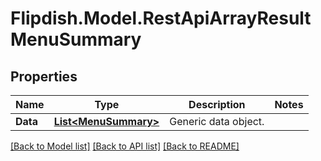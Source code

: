 # Flipdish.Model.RestApiArrayResultMenuSummary
## Properties

Name | Type | Description | Notes
------------ | ------------- | ------------- | -------------
**Data** | [**List&lt;MenuSummary&gt;**](MenuSummary.md) | Generic data object. | 

[[Back to Model list]](../README.md#documentation-for-models) [[Back to API list]](../README.md#documentation-for-api-endpoints) [[Back to README]](../README.md)

